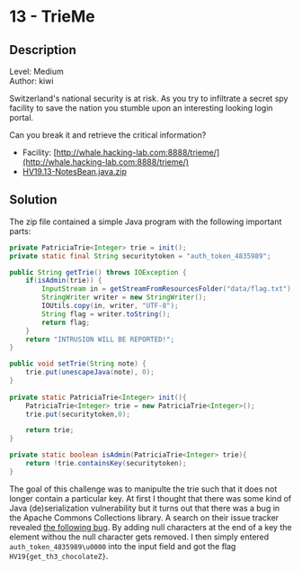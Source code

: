 # 13 - TrieMe

## Description

Level: Medium<br/>
Author: kiwi

Switzerland's national security is at risk. As you try to infiltrate a secret spy facility to save the nation you
stumble upon an interesting looking login portal.

Can you break it and retrieve the critical information?

- Facility: [http://whale.hacking-lab.com:8888/trieme/](http://whale.hacking-lab.com:8888/trieme/)
- [HV19.13-NotesBean.java.zip](34913db9-fd2a-43c8-b563-55a1d10ee4cb.zip)

## Solution

The zip file contained a simple Java program with the following important parts:

```java
private PatriciaTrie<Integer> trie = init();
private static final String securitytoken = "auth_token_4835989";

public String getTrie() throws IOException {
    if(isAdmin(trie)) {
        InputStream in = getStreamFromResourcesFolder("data/flag.txt");
        StringWriter writer = new StringWriter();
        IOUtils.copy(in, writer, "UTF-8");
        String flag = writer.toString();
        return flag;
    }
    return "INTRUSION WILL BE REPORTED!";
}

public void setTrie(String note) {
    trie.put(unescapeJava(note), 0);
}
    	
private static PatriciaTrie<Integer> init(){
    PatriciaTrie<Integer> trie = new PatriciaTrie<Integer>();
    trie.put(securitytoken,0);

    return trie;
}

private static boolean isAdmin(PatriciaTrie<Integer> trie){
    return !trie.containsKey(securitytoken);
}
```

The goal of this challenge was to manipulte the trie such that it does not longer contain a particular key. At first I
thought that there was some kind of Java (de)serialization vulnerability but it turns out that there was a bug in the Apache
Commons Collections library. A search on their issue tracker revealed [the following
bug](https://issues.apache.org/jira/browse/COLLECTIONS-714). By adding null characters at the end of a key the element
withou the null character gets removed. I then simply entered `auth_token_4835989\u0000` into the input field and got
the flag `HV19{get_th3_chocolateZ}`.

